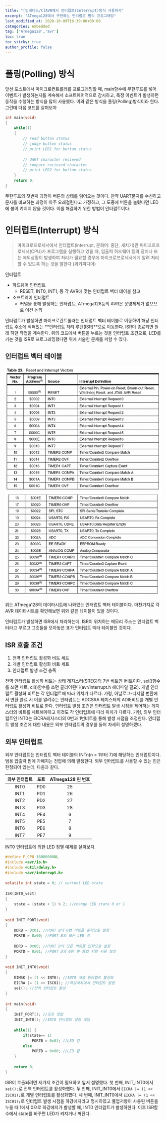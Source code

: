 ```yaml
---
title: "[임베디드/C]AVR에서 인터럽트(Interrupt)방식 사용하기"
excerpt: "ATmega128에서 구현하는 인터럽트 방식 프로그래밍"
last_modified_at: 2020-10-09T18:39:00+09:00
categories: embedded
tag: ['ATmega128','avr']
toc: true
toc_sticky: true
author_profile: false
---
```

# 폴링(Polling) 방식

앞선 포스트에서 마이크로컨트롤러를 프로그래밍할 때, main함수에 무한루프를 넣어 이벤트가 발생하는지를 계속해서 소프트웨어적으로 감시하고, 특정 이벤트가 발생하면 동작을 수행하는 방식을 많이 사용했다. 이와 같은 방식을 폴링(Polling)방식이라 한다. 그런데 다음 코드를 살펴보자

``` c
int main(void)
{
    while(1)
    {
        // read button status
        // judge button status
        // print LED1 for button status
        
        // UART character recieved
        // compare recieved character
        // print LED2 for button status
    }
    return 0;
}
```
무한루프의 첫번째 과정이 버튼의 상태를 읽어오는 것이다. 만약 UART문자를 수신하고 문자를 비교하는 과정이 아주 오래걸린다고 가정하고, 그 도중에 버튼을 눌렀다면 LED에 불이 켜지지 않을 것이다. 이를 해결하기 위한 방법이 인터럽트이다.

# 인터럽트(Interrupt) 방식


> 마이크로프로세서에서 인터럽트(interrupt, 문화어: 중단, 새치기)란 마이크로프로세서(CPU)가 프로그램을 실행하고 있을 때, 입출력 하드웨어 등의 장치나 또는 예외상황이 발생하여 처리가 필요할 경우에 마이크로프로세서에게 알려 처리할 수 있도록 하는 것을 말한다.(위키피디아)

인터럽트
- 하드웨어 인터럽트
	- RESET, INT0, INT1, 등 각 AVR에 맞는 인터럽트 벡터 테이블 참고
- 소프트웨어 인터럽트
	- 커널을 통해 발생하는 인터럽트, ATmega128등의 AVR은 운영체제가 없으므로 이건 논외

인터럽트가 발생하면 마이크로컨트롤러는 인터럽트 벡터 테이블로 이동하여 해당 인터럽트 주소에 적혀있는 **인터럽트 처리 루틴(ISR)**으로 이동한다. ISR이 종료되면 원래 하던 작업을 계속한다. 위의 코드에서 버튼을 누르는 것을 인터럽트 조건으로, LED를 키는 것을 ISR로 프로그래밍했다면 위에 서술한 문제를 피할 수 있다.

## 인터럽트 벡터 테이블

![interruptTable1](../assets/images/Embedded/atmega128InterruptTable1.jpg)
![interruptTable2](../assets/images/Embedded/atmega128InterruptTable2.jpg)

위는 ATmega128의 데이타시트에 나와있는 인터럽트 벡터 테이블이다. 마찬가지로 각 AVR 데이타시트를 확인해보면 위와 같은 테이블이 있을 것이다.

인터럽트가 발생하면 ISR에서 처리하는데, ISR이 위치하는 메모리 주소는 인터럽트 벡터라고 부르고 그것들을 모아놓은 표가 인터럽트 벡터 테이블인 것이다.

## ISR 호출 조건

1. 전역 인터럽트 활성화 비트 세트
2. 개별 인터럽트 활성화 비트 세트
3. 인터럽트 발생 조건 충족

전역 인터럽트 활성화 비트는 상태 레지스터(SREG)의 7번 비트인 I비트이다. sei()함수를 쓰면 세트, cli()함수를 쓰면 클리어된다(avr/interrupt.h 헤더파일 필요).
개별 인터럽트 활성화 비트는 각 인터럽트에 따라 위치가 다르다. 가령, 아날로그-디지털 변환에서 변환 완료 시 이를 알려주는 인터럽트는 ADCSRA 레지스터의 ADIE비트를 개별 인터럽트 활성화 비트로 한다.
인터럽트 발생 조건은 인터럽트 발생 시점을 제어하는 레지스터의 비트를 세트해야하고 이것도 각 인터럽트에 따라 위치가 다르다. 가령, 외부 인터럽트인 INT0는 EICRA레지스터의 0번과 1번비트를 통해 발생 시점을 조정한다. 인터럽트 발생 조건에 대한 내용은 외부 인터럽트의 경우를 들어 자세히 설명하겠다.

## 외부 인터럽트

외부 인터럽트는 인터럽트 벡터 테이블의 INTn(n = 1부터 7)에 해당하는 인터럽트이다. 범용 입출력 핀에 가해지는 전압에 의해 발생한다. 외부 인터럽트를 사용할 수 있는 핀은 한정되어 있는데, 다음과 같다.

| 외부 인터럽트 | 포트 | ATmega128 핀 번호 |
| :--: | :--: | :--: |
| INT0 | PD0 | 25 |
| INT1 | PD1 | 26 |
| INT2 | PD2 | 27 |
| INT3 | PD3 | 28 |
| INT4 | PE4 | 6 |
| INT5 | PE5 | 7 |
| INT6 | PE6 | 8 |
| INT7 | PE7 | 9 |

INT0 인터럽트에 의한 LED 점멸 예제를 살펴보자.

``` c
#define F_CPU 16000000UL
#include <avr/io.h>
#include <util/delay.h>
#include <avr/interrupt.h>

volatile int state = 0; // current LED state

ISR(INT0_vect)
{
	state = (state + 1) % 2; //change LED state 0 or 1
}

void INIT_PORT(void)
{
	DDRB = 0x01; //PORT B의 0번 비트를 출력으로 설정
	PORTB = 0x00; //PORT B의 모든 LED 끔
	
	DDRD = 0x00; //PORT D의 모든 비트를 입력으로 설정
	PORTD = 0x01; //PORT D의 0번 핀 풀업 저항 사용 설정
}

void INIT_INT0(void)
{
	EIMSK |= (1 << INT0); //INT0 개별 인터럽트 활성화
	EICRA |= (1 << ISC01); //하강에지에서 인터럽트 발생
	sei(); //전역 인터럽트 활성
}

int main(void)
{
	INIT_PORT(); //포트 셋업
	INIT_INT0(); //INT0 인터럽트 설정 셋업
	
	while(1) {
		if(state== 1)
			PORTB = 0x01; //LED 킴
		else
			PORTB = 0x00; //LED 끔
	}
	
	return 0;
}
```
ISR이 호출되려면 세가지 조건이 필요하고 앞서 설명했다.
첫 번째, INIT_INT0에서 `sei();`로 전역 인터럽트를 활성화했다.
두 번째, INIT_INT0에서 `EICRA |= (1 << ISC01);`로 개별 인터럽트를 활성화했다.
세 번째, INIT_INT0에서 `EICRA |= (1 << ISC01);`로 인터럽트 발생 시점을 하강에지라고 명시하였고 풀업저항이 사용된 버튼을 누를 때 1에서 0으로 하강에지가  발생할 때, INT0 인터럽트가 발생하한다. 이후 ISR함수에서 state를 바꾸면 LED가 켜지거나 꺼진다.